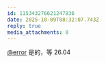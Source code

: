 ```yaml
---
id: 115343276621247836
date: 2025-10-09T08:32:07.743Z
reply: true
media_attachments: 0
---
```


<p><span class="h-card" translate="no"><a href="https://m-i.im/@error" class="u-url mention" rel="nofollow noopener" target="_blank">@<span>error</span></a></span> 是的，等 26.04</p>
